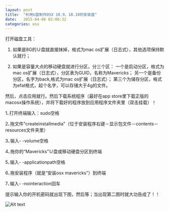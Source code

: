 ```yaml
---
layout: post
title:  "利用U盘制作OSX 10.9、10.10的安装盘"
date:   2015-04-06 02:06:32
categories: osx
---
```


打开磁盘工具： 
1) 如果是8G的Ｕ盘就直接抹掉，格式为mac os扩展（日志式），其他选项保持默认就行； 

2) 如果是容量大点的移动硬盘就进行分区，分三个区： 
一个是启动分区，格式为mac os扩展（日志式），分区表为GUID，名称为Mavericks； 
另一个是备份分区，名字为back,格式为mac os扩展（日志式）； 
第三个为储存分区，格式为efat格式，起个名字，可以存储大于4g的文件。 

然后，点击应用就行。然后下载系统程序（最好在app store里下载正版的macosx操作系统），并将下载好的程序放到应用程序文件夹里（双击挂载）！

1､打开终端输入：sudo空格

2､拖文件“createinstallmedia”（位于安装程序右键－显示包文件－contents－resources文件夹里） 

3､输入- -volume空格

4､拖你的“Mavericks”Ｕ盘或移动硬盘分区到终端

5､输入- -applicationpath空格

6､拖安装程序（就是“安装osx mavericks”）到终端

7､输入- -nointeraction回车

提示输入你的开机密码就出现下图，然后等；当出现第二图时就大功告成了！！


![Alt text](http://7u2srn.com1.z0.glb.clouddn.com/@/images/post/upanosx.PNG)
